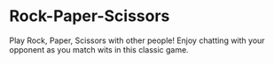 # Rock-Paper-Scissors
Play Rock, Paper, Scissors with other people! Enjoy chatting with your opponent as you match wits in this classic game.
